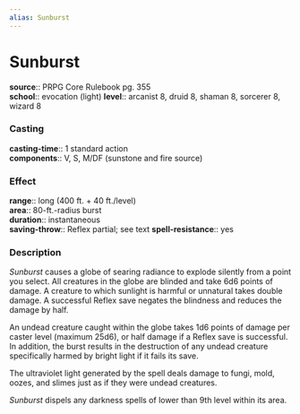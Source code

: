 ```yaml
---
alias: Sunburst
---
```


# Sunburst 

**source**:: PRPG Core Rulebook pg. 355  
**school**:: evocation (light)
**level**:: arcanist 8, druid 8, shaman 8, sorcerer 8, wizard 8

### Casting 

**casting-time**:: 1 standard action  
**components**:: V, S, M/DF (sunstone and fire source)

### Effect 

**range**:: long (400 ft. + 40 ft./level)  
**area**:: 80-ft.-radius burst  
**duration**:: instantaneous  
**saving-throw**:: Reflex partial; see text
**spell-resistance**:: yes

### Description 

*Sunburst* causes a globe of searing radiance to explode silently from a point you select. All creatures in the globe are blinded and take 6d6 points of damage. A creature to which sunlight is harmful or unnatural takes double damage. A successful Reflex save negates the blindness and reduces the damage by half.  
  
An undead creature caught within the globe takes 1d6 points of damage per caster level (maximum 25d6), or half damage if a Reflex save is successful. In addition, the burst results in the destruction of any undead creature specifically harmed by bright light if it fails its save.  
  
The ultraviolet light generated by the spell deals damage to fungi, mold, oozes, and slimes just as if they were undead creatures.  
  
*Sunburst* dispels any darkness spells of lower than 9th level within its area.
